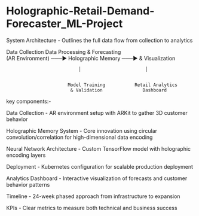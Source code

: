 # Holographic-Retail-Demand-Forecaster_ML-Project

System Architecture - Outlines the full data flow from collection to analytics

  
 Data Collection       Data Processing &          Forecasting       
 (AR Environment)  ───► Holographic Memory ───► & Visualization   
       
                                                          
                               │                        │
                                                           
                          
                           Model Training           Retail Analytics 
                            & Validation               Dashboard        
                        
                          
key components:-

Data Collection - AR environment setup with ARKit to gather 3D customer behavior

Holographic Memory System - Core innovation using circular convolution/correlation for high-dimensional data encoding

Neural Network Architecture - Custom TensorFlow model with holographic encoding layers

Deployment - Kubernetes configuration for scalable production deployment

Analytics Dashboard - Interactive visualization of forecasts and customer behavior patterns

Timeline - 24-week phased approach from infrastructure to expansion

KPIs - Clear metrics to measure both technical and business success
